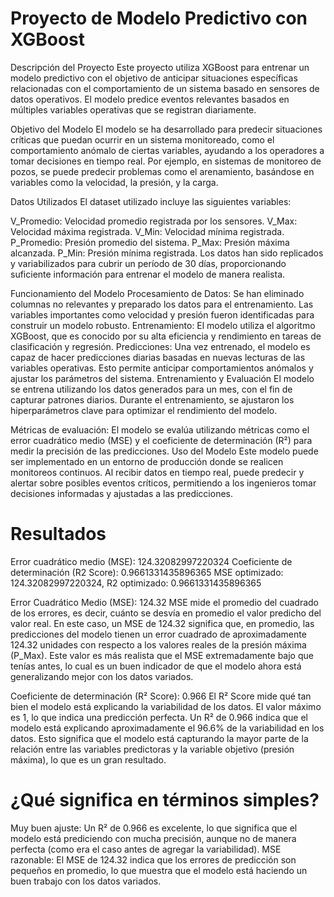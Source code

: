 # Proyecto de Modelo Predictivo con XGBoost
Descripción del Proyecto
Este proyecto utiliza XGBoost para entrenar un modelo predictivo con el objetivo de anticipar situaciones específicas relacionadas con el comportamiento de un sistema basado en sensores de datos operativos. El modelo predice eventos relevantes basados en múltiples variables operativas que se registran diariamente.

Objetivo del Modelo
El modelo se ha desarrollado para predecir situaciones críticas que puedan ocurrir en un sistema monitoreado, como el comportamiento anómalo de ciertas variables, ayudando a los operadores a tomar decisiones en tiempo real. Por ejemplo, en sistemas de monitoreo de pozos, se puede predecir problemas como el arenamiento, basándose en variables como la velocidad, la presión, y la carga.

Datos Utilizados
El dataset utilizado incluye las siguientes variables:

V_Promedio: Velocidad promedio registrada por los sensores.
V_Max: Velocidad máxima registrada.
V_Min: Velocidad mínima registrada.
P_Promedio: Presión promedio del sistema.
P_Max: Presión máxima alcanzada.
P_Min: Presión mínima registrada.
Los datos han sido replicados y variabilizados para cubrir un período de 30 días, proporcionando suficiente información para entrenar el modelo de manera realista.

Funcionamiento del Modelo
Procesamiento de Datos: Se han eliminado columnas no relevantes y preparado los datos para el entrenamiento. Las variables importantes como velocidad y presión fueron identificadas para construir un modelo robusto.
Entrenamiento: El modelo utiliza el algoritmo XGBoost, que es conocido por su alta eficiencia y rendimiento en tareas de clasificación y regresión.
Predicciones: Una vez entrenado, el modelo es capaz de hacer predicciones diarias basadas en nuevas lecturas de las variables operativas. Esto permite anticipar comportamientos anómalos y ajustar los parámetros del sistema.
Entrenamiento y Evaluación
El modelo se entrena utilizando los datos generados para un mes, con el fin de capturar patrones diarios. Durante el entrenamiento, se ajustaron los hiperparámetros clave para optimizar el rendimiento del modelo.

Métricas de evaluación: El modelo se evalúa utilizando métricas como el error cuadrático medio (MSE) y el coeficiente de determinación (R²) para medir la precisión de las predicciones.
Uso del Modelo
Este modelo puede ser implementado en un entorno de producción donde se realicen monitoreos continuos. Al recibir datos en tiempo real, puede predecir y alertar sobre posibles eventos críticos, permitiendo a los ingenieros tomar decisiones informadas y ajustadas a las predicciones.

# Resultados
Error cuadrático medio (MSE): 124.32082997220324
Coeficiente de determinación (R2 Score): 0.9661331435896365
MSE optimizado: 124.32082997220324, R2 optimizado: 0.9661331435896365

Error Cuadrático Medio (MSE): 124.32
MSE mide el promedio del cuadrado de los errores, es decir, cuánto se desvía en promedio el valor predicho del valor real.
En este caso, un MSE de 124.32 significa que, en promedio, las predicciones del modelo tienen un error cuadrado de aproximadamente 124.32 unidades con respecto a los valores reales de la presión máxima (P_Max).
Este valor es más realista que el MSE extremadamente bajo que tenías antes, lo cual es un buen indicador de que el modelo ahora está generalizando mejor con los datos variados.

Coeficiente de determinación (R² Score): 0.966
El R² Score mide qué tan bien el modelo está explicando la variabilidad de los datos. El valor máximo es 1, lo que indica una predicción perfecta.
Un R² de 0.966 indica que el modelo está explicando aproximadamente el 96.6% de la variabilidad en los datos. Esto significa que el modelo está capturando la mayor parte de la relación entre las variables predictoras y la variable objetivo (presión máxima), lo que es un gran resultado.
#  ¿Qué significa en términos simples?
Muy buen ajuste: Un R² de 0.966 es excelente, lo que significa que el modelo está prediciendo con mucha precisión, aunque no de manera perfecta (como era el caso antes de agregar la variabilidad).
MSE razonable: El MSE de 124.32 indica que los errores de predicción son pequeños en promedio, lo que muestra que el modelo está haciendo un buen trabajo con los datos variados.